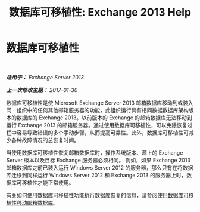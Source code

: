 ﻿---
title: '数据库可移植性: Exchange 2013 Help'
TOCTitle: 数据库可移植性
ms:assetid: 387b727a-ce51-4910-b5c4-613c693fa5bd
ms:mtpsurl: https://technet.microsoft.com/zh-cn/library/Dd876873(v=EXCHG.150)
ms:contentKeyID: 51408211
ms.date: 01/11/2018
mtps_version: v=EXCHG.150
ms.translationtype: HT
---

# 数据库可移植性

 

_**适用于：** Exchange Server 2013_

_**上一次修改主题：** 2017-01-30_

数据库可移植性是使 Microsoft Exchange Server 2013 邮箱数据库移动到或装入同一组织中的任何其他邮箱服务器的功能，此组织运行具有相同数据数据库架构版本的数据库的 Exchange 2013。以前版本的 Exchange 的邮箱数据库无法移动到运行 Exchange 2013 的邮箱服务器。通过使用数据库可移植性，可以免除恢复过程中容易导致错误的多个手动步骤，从而提高可靠性。此外，数据库可移植性可减少各种故障情况的总恢复时间。

当使用数据库可移植性恢复邮箱数据库时，操作系统版本、源上的 Exchange Server 版本以及目标 Exchange 服务器必须相同。 例如，如果 Exchange 2013 邮箱数据库之前已装入运行 Windows Server 2012 的服务器，那么只有在将数据库迁移到同样运行 Windows Server 2012 和 Exchange 2013 的服务器上时，数据库可移植性才能正常使用。

有关如何使用数据库可移植性功能执行数据库恢复的信息，请参阅[使用数据库可移植性移动邮箱数据库](move-a-mailbox-database-using-database-portability-exchange-2013-help.md)。

